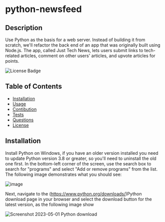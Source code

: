 # python-newsfeed
## Description

Use Python as the basis for a web server. Instead of building it from scratch, we'll refactor the back end of an app that was originally built using Node.js. The app, called Just Tech News, lets users submit links to tech-related articles, comment on other users' articles, and upvote articles for points.

![License Badge](https://img.shields.io/badge/license-MIT-success?style=plastic)

## Table of Contents
* [Installation](#installation)
* [Usage](#usage)
* [Contibution](#contribution)
* [Tests](#contribution)
* [Questions](#questions)
* [License](#license)

## Installation

Install Python on Windows, if you have an older version installed you need to update Python version 3.8 or greater, so you'll need to uninstall the old one first. In the bottom-left corner of the screen, use the search box to search for "programs" and select "Add or remove programs" from the list. The following image demonstrates what you should see:

![image](https://user-images.githubusercontent.com/109435666/235459474-08145b2f-1840-4713-b6df-1f0be305b853.png)

Next, navigate to the (https://www.python.org/downloads/)Python download page in your browser and select the download button for the latest version, as the following image show

![Screenshot 2023-05-01 Python download](https://user-images.githubusercontent.com/109435666/235461997-6ebc2427-b4d3-4b71-82e9-42f7035af87f.png)
